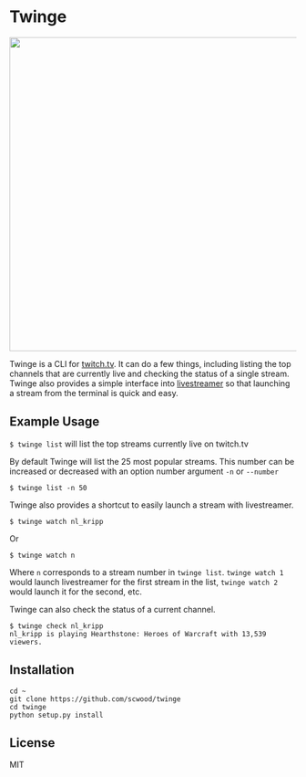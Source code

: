 # Twinge

<img src='https://cloud.githubusercontent.com/assets/9126138/7556668/c221f6ae-f739-11e4-9c92-2879124a1105.png' width='550px'>

Twinge is a CLI for [twitch.tv](http://twitch.tv). It can do a few things, including listing the top channels that are currently live and checking the status of a single stream. Twinge also provides a simple interface into [livestreamer](https://github.com/chrippa/livestreamer) so that launching a stream from the terminal is quick and easy.

## Example Usage

`$ twinge list` will list the top streams currently live on twitch.tv

By default Twinge will list the 25 most popular streams. This number can be increased or decreased with an option number argument `-n` or `--number`

`$ twinge list -n 50`

Twinge also provides a shortcut to easily launch a stream with livestreamer.

```
$ twinge watch nl_kripp
```

Or

```
$ twinge watch n
```

Where `n` corresponds to a stream number in `twinge list`. `twinge watch 1` would launch livestreamer for the first stream in the list, `twinge watch 2` would launch it for the second, etc.

Twinge can also check the status of a current channel.

```
$ twinge check nl_kripp
nl_kripp is playing Hearthstone: Heroes of Warcraft with 13,539 viewers.
```

## Installation

```
cd ~
git clone https://github.com/scwood/twinge
cd twinge
python setup.py install
```

## License

MIT
